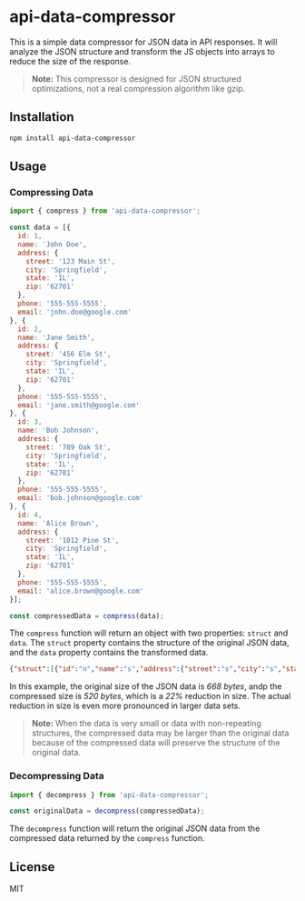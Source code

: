# api-data-compressor

This is a simple data compressor for JSON data in API responses. It will analyze the JSON structure and transform the JS objects into arrays to reduce the size of the response.

> **Note:** This compressor is designed for JSON structured optimizations, not a real compression algorithm like gzip.

## Installation

```bash
npm install api-data-compressor
```

## Usage

### Compressing Data

```javascript
import { compress } from 'api-data-compressor';

const data = [{
  id: 1,
  name: 'John Doe',
  address: {
    street: '123 Main St',
    city: 'Springfield',
    state: 'IL',
    zip: '62701'
  },
  phone: '555-555-5555',
  email: 'john.doe@google.com'
}, {
  id: 2,
  name: 'Jane Smith',
  address: {
    street: '456 Elm St',
    city: 'Springfield',
    state: 'IL',
    zip: '62701'
  },
  phone: '555-555-5555',
  email: 'jane.smith@google.com'
}, {
  id: 3,
  name: 'Bob Johnson',
  address: {
    street: '789 Oak St',
    city: 'Springfield',
    state: 'IL',
    zip: '62701'
  },
  phone: '555-555-5555',
  email: 'bob.johnson@google.com'
}, {
  id: 4,
  name: 'Alice Brown',
  address: {
    street: '1012 Pine St',
    city: 'Springfield',
    state: 'IL',
    zip: '62701'
  },
  phone: '555-555-5555',
  email: 'alice.brown@google.com'
}];

const compressedData = compress(data);
```

The `compress` function will return an object with two properties: `struct` and `data`. The `struct` property contains the structure of the original JSON data, and the `data` property contains the transformed data.

```json
{"struct":[{"id":"n","name":"s","address":{"street":"s","city":"s","state":"s","zip":"s"},"phone":"s","email":"s"}],"data":[[1,"John Doe",["123 Main St","Springfield","IL","62701"],"555-555-5555","john.doe@google.com"],[2,"Jane Smith",["456 Elm St","Springfield","IL","62701"],"555-555-5555","jane.smith@google.com"],[3,"Bob Johnson",["789 Oak St","Springfield","IL","62701"],"555-555-5555","bob.johnson@google.com"],[4,"Alice Brown",["1012 Pine St","Springfield","IL","62701"],"555-555-5555","alice.brown@google.com"]]}
```

In this example, the original size of the JSON data is _668 bytes_, andp the compressed size is _520 bytes_, which is a _22%_ reduction in size. The actual reduction in size is even more pronounced in larger data sets.

> **Note:** When the data is very small or data with non-repeating structures, the compressed data may be larger than the original data because of the compressed data will preserve the structure of the original data.

### Decompressing Data

```javascript
import { decompress } from 'api-data-compressor';

const originalData = decompress(compressedData);
```

The `decompress` function will return the original JSON data from the compressed data returned by the `compress` function.

## License
MIT
